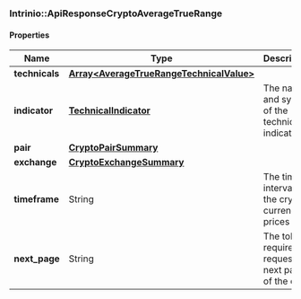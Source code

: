 

[//]: # (CLASS:Intrinio::ApiResponseCryptoAverageTrueRange)

[//]: # (KIND:object)

### Intrinio::ApiResponseCryptoAverageTrueRange

#### Properties

[//]: # (START_DEFINITION)

Name | Type | Description
------------ | ------------- | -------------
**technicals** | [**Array&lt;AverageTrueRangeTechnicalValue&gt;**](AverageTrueRangeTechnicalValue.md) |  &nbsp;
**indicator** | [**TechnicalIndicator**](TechnicalIndicator.md) | The name and symbol of the technical indicator &nbsp;
**pair** | [**CryptoPairSummary**](CryptoPairSummary.md) |  &nbsp;
**exchange** | [**CryptoExchangeSummary**](CryptoExchangeSummary.md) |  &nbsp;
**timeframe** | String | The time interval for the crypto currency prices &nbsp;
**next_page** | String | The token required to request the next page of the data &nbsp;

[//]: # (END_DEFINITION)


[//]: # (CONTAINED_CLASS:Intrinio::AverageTrueRangeTechnicalValue)


[//]: # (CONTAINED_CLASS:Intrinio::TechnicalIndicator)


[//]: # (CONTAINED_CLASS:Intrinio::CryptoPairSummary)


[//]: # (CONTAINED_CLASS:Intrinio::CryptoExchangeSummary)




